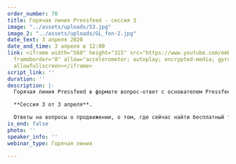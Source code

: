 ```yaml
---
order_number: 70
title: Горячая линия Pressfeed - сессия 3
image: "../assets/uploads/S3.jpg"
image_2: "../assets/uploads/GL_fon-2.jpg"
date_text: 3 апреля 2020
date_and_time: 3 апреля в 12:00
link: <iframe width="560" height="315" src="https://www.youtube.com/embed/Rxdb4XVjPX8"
  frameborder="0" allow="accelerometer; autoplay; encrypted-media; gyroscope; picture-in-picture"
  allowfullscreen></iframe>
script_link: ''
duration: ''
description: |-
  Горячая линия Pressfeed в формате вопрос-ответ с основателем Pressfeed Константином Бочарским.

  **Сессия 3 от 3 апреля**.

  Ответы на вопросы о продвижении, о том, где сейчас найти бесплатный трафик, как убедить руководство использовать современные инструменты продвижения, что делать и как продвигаться в кризисные моменты и многие другие вопросы. Сейчас самое время начать использовать нестандартные бюджетные возможности для привлечения клиентов и публикации в СМИ - это один из немногих бесплатных инструментов продвижения бизнеса, который еще остался.
is_end: false
photo: ''
speaker_info: ''
webinar_type: Горячая линия

---
```

